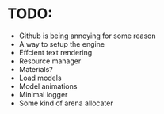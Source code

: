 # TODO:
- Github is being annoying for some reason
- A way to setup the engine 
- Effcient text rendering
- Resource manager
- Materials? 
- Load models 
- Model animations
- Minimal logger
- Some kind of arena allocater
